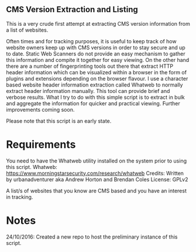 CMS Version Extraction and Listing
-----------------------------------

This is a very crude first attempt at extracting CMS version information from a list of websites.

Often times and for tracking purposes, it is useful to keep track of how website owners keep up with CMS versions in order to stay secure and up to date.
Static Web Scanners do not provide an easy mechanism to gather this information and compite it together for easy viewing. On the other hand there are a number of fingerprinting tools out there that extract HTTP header information which can be visualized within a browser in the form of plugins and extensions depending on the browser flavour. I use a character based website header information extraction called Whatweb to normally extract header information manually. This tool can provide brief and verbose results. What I try to do with this simple script is to extract in bulk and aggregate the information for quicker and practical viewing.
Further improvements coming soon.

Please note that this script is an early state.

Requirements
=============
You need to have the Whatweb utility installed on the system prior to using this script.
Whatweb: https://www.morningstarsecurity.com/research/whatweb
Credits: Written by urbanadventurer aka Andrew Horton and Brendan Coles
License: GPLv2

A list/s of websites that you know are CMS based and you have an interest in tracking.

Notes
=====
24/10/2016: Created a new repo to host the preliminary instance of this script.


